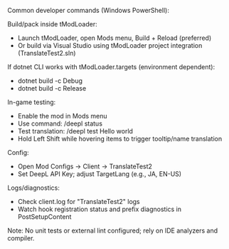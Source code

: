 Common developer commands (Windows PowerShell):

Build/pack inside tModLoader:
- Launch tModLoader, open Mods menu, Build + Reload (preferred)
- Or build via Visual Studio using tModLoader project integration (TranslateTest2.sln)

If dotnet CLI works with tModLoader.targets (environment dependent):
- dotnet build -c Debug
- dotnet build -c Release

In-game testing:
- Enable the mod in Mods menu
- Use command: /deepl status
- Test translation: /deepl test Hello world
- Hold Left Shift while hovering items to trigger tooltip/name translation

Config:
- Open Mod Configs -> Client -> TranslateTest2
- Set DeepL API Key; adjust TargetLang (e.g., JA, EN-US)

Logs/diagnostics:
- Check client.log for "TranslateTest2" logs
- Watch hook registration status and prefix diagnostics in PostSetupContent

Note: No unit tests or external lint configured; rely on IDE analyzers and compiler.

